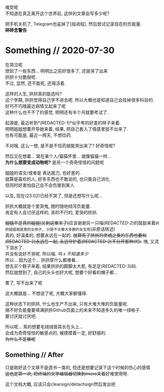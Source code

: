 <!-- Clearsign是包括下面两个注释的哦 
如果要验证的话记得自行加上 (前略)BEGIN PGP SIGNED(后略) -->
<!-- Begin of Clearsign message -->
难受呢  
不知道在真正离开这个世界前, 这样的文章会写多少呢?

把手机关机了, Telegram也鲨掉了(指进程), 然后尝试记录现在的负能量.  
**碎碎念警告**

# Something // 2020-07-30

在哭泣呢  
想到了一些东西... 明明比之前好很多了, 还是哭了出来  
拱拱十分脆弱呢.  
不过, 显然, 还不能死, 还得活着.

这样的人生, 拱拱真的能选吗?  
这个学期, 拱拱觉得自己学不进去呢. 所以大概也是知道自己会挂掉很多科目的.  
好巧不巧哦最近病情又起来了呢  
这种什么也干不了的感觉, 明明还有半个月就要考试了.  

起源是, 最近听到*(REDACTED-1)*似乎考的好差的样子来着.  
明明姐姐想要开导她来着, 结果, 把自己套入了情感里拔不出来了.  
也有可能是, 最近一两天, 不想恰药.  

不对哦, 这么一想, 是不是不恰药就能哭出来了? 好奇怪呢?  

然后又在想着... 窝在某个人/猫猫怀里... 就像猫猫一样...  
**为什么想要变成动物呢?** 是另一个奇奇怪怪的问题呢  

姐姐的语文/或者是 表达能力, 也好差的.  
就算是喜欢的人, 好多东西也不敢说的, 也只能自己消化.  
但同时好害怕自己会不会伤害到某人

以及, 现在(23:02)已经不哭了, 但是还想写什么呢...

拱拱大概就是个爱哭鬼, 随时随地倾泻负能量.  
肯定有人会讨厌这样的, 丧的不行的, 爱哭的拱拱.  

~~姐姐不是真的姐姐(又到这里来了)~~应该谢谢另一只喵(*REDACTED-2*)的鼓励来着`拱拱姐姐就是真的女孩子, 只是不太像大多数的女生呢`(非原话转述)  
真的, 好温柔的, 想要永远在一起的. ~~就算死了拱拱的灵魂之类的东西也要和(REDACTED-2)永远在一起, 永远守护着(REDACTED-2)不分开那种(呜).~~
咦, 又流下泪水了.   
并没有说好不哭呢. 所以喵. *呜 x 不知道多少*  
所以... 因为这个... 拱拱穿什么都难看...  
想去买个鞋子来着, 结果拱拱的脚脚太大惹, 有足足(REDACTED-3)码.  
然后就想到了, 自己的头头也好大呢, 想要个好看的帽子都...  

累了, 写不出来了呢

这大概就是... 不想说了呢, 大概大家都懂得.

这种状态下的拱拱, 什么也生产不出来, 只有大堆大堆的负能量呢.  
搞不好负能量要填满拱拱Github页面上的未来不知道多久的唯一绿格子.  
要讨厌就讨厌吧.  

所以呢... 真的想要毛绒绒兽耳长在头上...  
会成为奇奇怪怪的敏感点的, 被摸摸着一定, 好舒服的.  
~~为什么不是兽呢~~

## Something // After

只是刚好这个文章不是遗书一类的, 但还是想要记录下这个时候的伤心的感情  
~~这也是第一次, 把终端的文字编辑器切换到micro来着~~好难使用呀.

这个文档大概, 应该只会clearsign/detachsign然后发出吧

<!-- End of Clearsigned message -->

<!--
-----BEGIN PGP SIGNATURE-----

iLUEARMKAB0WIQQJOLK6lBY/S+1ls8qcHnG1Z79FywUCXyLlhQAKCRCcHnG1Z79F
y5UTAf9lkeO8fr6DY1aFBCPhHCzrotufXr84m17oibOU0rx2gyvF29rN/ClGT7Kz
G/mnYOYdt78fadwIiz2Z2OYacBSMAgCnhl7GJ/EkZRB3VaNaC5QchrMaiL6ybmwU
jXq/Y/MhX8ph/rjeSfQ3GPO7lbLCIE9C7klTeOG8BLuHatJe7C12
=kV3M
-----END PGP SIGNATURE-----
-->
